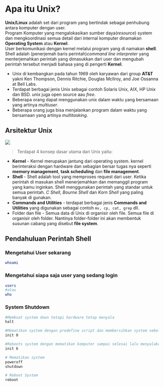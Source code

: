 # Apa itu Unix?
**Unix/Linux** adalah set dari program yang bertindak sebagai penhubung antara komputer dengan user.</br>
Program Komputer yang mengalokasikan sumber daya(*resource*) system dan mengkoordinasi semua detail dari internal komputer dinamakan **Operating System** atau **Kernel**.</br>
User berkomunikasi dengan kernel melalui program yang di namakan **shell**. Shell adalah (penerjemah baris perintah)*command line interpreter* yang menterjemahkan perintah yang dimasukkan dari user dan mengubah perintah tersebut menjadi bahasa yang di pengerti **Kernel**.

- Unix di kembangkan pada tahun 1969 oleh karyawan dari group **AT&T** yakni Ken Thompson, Dennis Ritchie, Douglas McIlroy, and Joe Ossanna at Bell Labs.
- Terdapat berbagai jenis Unix sebagai contoh Solaris Unix, AIX, HP Unix dan BSD. unix juga open source aau *free*.
- Beberapa orang dapat menggunakan unix dalam waktu yang bersamaan yang artinya *multiuser*.
- Beberapa orang juga bisa menjalankan program dalam waktu yang bersamaan yang artinya *multitasking*.

## Arsitektur Unix
<p text-align="center">
  <image src="./images/unix_architecture.jpg"/>
</p>

> Terdapat 4 konsep dasar utama dari Unix yaitu:
- **Kernel** - Kernel merupakan jantung dari operating system. kernel berinteraksi dengan hardware dan sebagian bersar tugas nya seperti **memory management**, **task scheduling** dan **file management**.
- **Shell** - Shell adalah tool yang memproses request dari user. Ketika perintah di masukan shell menerjemahkan dan memanggil program yang kamu inginkan. Shell menggunakan perintah yang standar untuk semua perintah. *C Shell*, *Bourne Shell* dan *Korn Shell*  yang paling banyak di gunakan.
- **Commands and Utilities** - terdapat berbagai jenis **Commands and Utilities** yang digunakan sebagai contoh `mv, cp, cat, grep` dll.
- Folder dan file - Semua data di Unix di organisir oleh file. Semua file di organisir oleh folder. Nantinya folder-folder ini akan membentuk susunan cabang yang disebut **file system**.

## Pendahuluan Perintah Shell
### Mengetahui User sekarang
```bash
whoami
```
### Mengetahui siapa saja user yang sedang login
```bash
users
#atau
who
```
### System Shutdown
```bash
#Membuat system down tetapi hardware tetap menyala
halt

#Mematikan system dengan predefine script dan membersihkan system sebelum mematikan
init 0

#Reboots system dengan mematikan komputer sampai selesai lalu menyalakan kembali
init 6

# Mematikan system
poweroff
shutdown

# Reboot System
reboot
```
